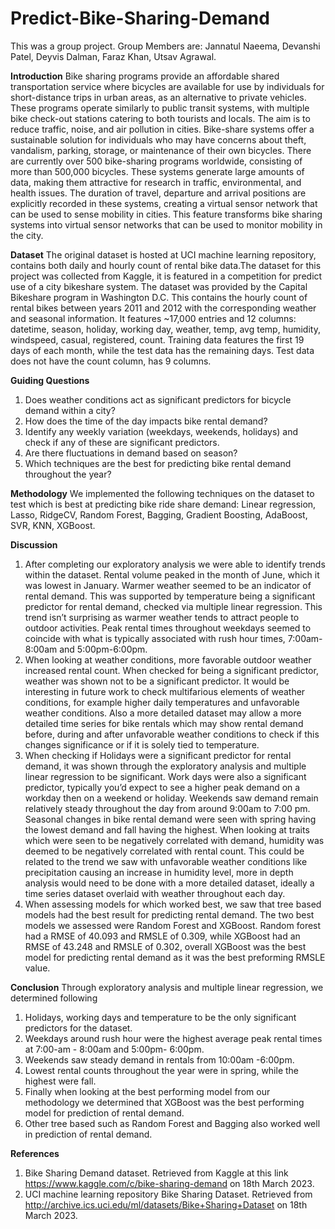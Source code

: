 # Predict-Bike-Sharing-Demand

This was a group project. Group Members are:
Jannatul Naeema,
Devanshi Patel​​,
Deyvis Dalman,
Faraz Khan​,
Utsav Agrawal.


**Introduction**
Bike sharing programs provide an affordable shared transportation service where bicycles are available for use by individuals for short-distance trips in urban areas, as an alternative to private vehicles. These programs operate similarly to public transit systems, with multiple bike check-out stations catering to both tourists and locals. The aim is to reduce traffic, noise, and air pollution in cities. Bike-share systems offer a sustainable solution for individuals who may have concerns about theft, vandalism, parking, storage, or maintenance of their own bicycles. There are currently over 500 bike-sharing programs worldwide, consisting of more than 500,000 bicycles. These systems generate large amounts of data, making them attractive for research in traffic, environmental, and health issues. The duration of travel, departure and arrival positions are explicitly recorded in these systems, creating a virtual sensor network that can be used to sense mobility in cities. This feature transforms bike sharing systems into virtual sensor networks that can be used to monitor mobility in the city.


**Dataset**
The original dataset is hosted at UCI machine learning repository, contains both daily and hourly count of rental bike data.​The dataset for this project was collected from Kaggle, it is featured in a competition for predict use of a city bikeshare system.​ The dataset was provided by the Capital Bikeshare program in Washington D.C​. This contains the hourly count of rental bikes between years 2011 and 2012 with the corresponding weather and seasonal information. ​It features ~17,000 entries and 12 columns: datetime, season, holiday, working day, weather, temp, avg temp, humidity, windspeed, casual, registered, count​. Training data features the first 19 days of each month, while the test data has the remaining days. Test data does not have the count column, has 9 columns.


**Guiding Questions**
1. Does weather conditions act as significant predictors for bicycle demand within a city?​
2. How does the time of the day impacts bike rental demand?
3. Identify any weekly variation (weekdays, weekends, holidays) and check if any of these are significant predictors.
4. Are there fluctuations in demand based on season?
5. Which techniques are the best for predicting bike rental demand throughout the year?


**Methodology**
We implemented the following techniques on the dataset to test which is best at predicting bike ride share demand:​
Linear regression​, Lasso​, RidgeCV​, Random Forest​, Bagging​, Gradient Boosting​, AdaBoost​, SVR​, KNN​, XGBoost.


**Discussion**
1. After completing our exploratory analysis we were able to identify trends within the dataset. Rental volume peaked in the month of June, which it was lowest in January. Warmer weather seemed to be an indicator of rental demand. This was supported by temperature being a significant predictor for rental demand, checked via multiple linear regression. This trend isn’t surprising as warmer weather tends to attract people to outdoor activities. Peak rental times throughout weekdays seemed to coincide with what is typically associated with rush hour times, 7:00am-8:00am and 5:00pm-6:00pm. 
2. When looking at weather conditions, more favorable outdoor weather increased rental count. When checked for being a significant predictor, weather was shown not to be a significant predictor. It would be interesting in future work to check multifarious elements of weather conditions, for example higher daily temperatures and unfavorable weather conditions. Also a more detailed dataset may allow a more detailed time series for bike rentals which may show rental demand before, during and after unfavorable weather conditions to check if this changes significance or if it is solely tied to temperature.
3. When checking if Holidays were a significant predictor for rental demand, it was shown through the exploratory analysis and multiple linear regression to be significant. Work days were also a significant predictor, typically you’d expect to see a higher peak demand on a workday then on a weekend or holiday. Weekends saw demand remain relatively steady throughout the day from around 9:00am to 7:00 pm. Seasonal changes in bike rental demand were seen with spring having the lowest demand and fall having the highest. When looking at traits which were seen to be negatively correlated with demand, humidity was deemed to be negatively correlated with rental count. This could be related to the trend we saw with unfavorable weather conditions like precipitation causing an increase in humidity level, more in depth analysis would need to be done with a more detailed dataset, ideally a time series dataset overlaid with weather throughout each day.
4. When assessing models for which worked best, we saw that tree based models had the best result for predicting rental demand. The two best models we assessed were Random Forest and XGBoost. Random forest had a RMSE of 40.093 and RMSLE of 0.309, while XGBoost had an RMSE of 43.248 and RMSLE of 0.302, overall XGBoost was the best model for predicting rental demand as it was the best preforming RMSLE value.


**Conclusion**
Through exploratory analysis and multiple linear regression, we determined following
1. Holidays, working days and temperature to be the only significant predictors for the dataset.
2. Weekdays around rush hour were the highest average peak rental times at 7:00-am - 8:00am and 5:00pm- 6:00pm.
3. Weekends saw steady demand in rentals from 10:00am -6:00pm.
4. Lowest rental counts throughout the year were in spring, while the highest were fall.
5. Finally when looking at the best performing model from our methodology we determined that XGBoost was the best performing model for prediction of rental demand.
6. Other tree based such as Random Forest and Bagging also worked well in prediction of rental demand.


**References**
1. Bike Sharing Demand dataset. Retrieved from Kaggle at this link https://www.kaggle.com/c/bike-sharing-demand on 18th March 2023.​
2. UCI machine learning repository Bike Sharing Dataset. Retrieved from http://archive.ics.uci.edu/ml/datasets/Bike+Sharing+Dataset on 18th March 2023.
